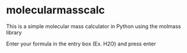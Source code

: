 # molecularmasscalc

This is a simple molecular mass calculator in Python using the molmass library

Enter your formula in the entry box (Ex. H2O) and press enter
